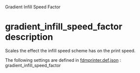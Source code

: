 
# 
Gradient Infill Speed Factor


# gradient_infill_speed_factor description
Scales the effect the infill speed scheme has on the print speed.

The following settings are defined in [fdmprinter.def.json](https://github.com/smartavionics/Cura/blob/mb-master/resources/definitions/fdmprinter.def.json) : gradient_infill_speed_factor